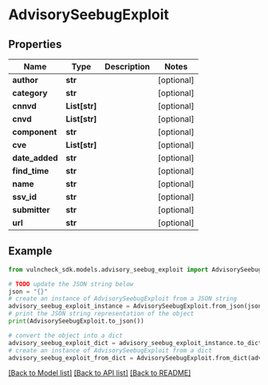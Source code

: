 # AdvisorySeebugExploit


## Properties

Name | Type | Description | Notes
------------ | ------------- | ------------- | -------------
**author** | **str** |  | [optional] 
**category** | **str** |  | [optional] 
**cnnvd** | **List[str]** |  | [optional] 
**cnvd** | **List[str]** |  | [optional] 
**component** | **str** |  | [optional] 
**cve** | **List[str]** |  | [optional] 
**date_added** | **str** |  | [optional] 
**find_time** | **str** |  | [optional] 
**name** | **str** |  | [optional] 
**ssv_id** | **str** |  | [optional] 
**submitter** | **str** |  | [optional] 
**url** | **str** |  | [optional] 

## Example

```python
from vulncheck_sdk.models.advisory_seebug_exploit import AdvisorySeebugExploit

# TODO update the JSON string below
json = "{}"
# create an instance of AdvisorySeebugExploit from a JSON string
advisory_seebug_exploit_instance = AdvisorySeebugExploit.from_json(json)
# print the JSON string representation of the object
print(AdvisorySeebugExploit.to_json())

# convert the object into a dict
advisory_seebug_exploit_dict = advisory_seebug_exploit_instance.to_dict()
# create an instance of AdvisorySeebugExploit from a dict
advisory_seebug_exploit_from_dict = AdvisorySeebugExploit.from_dict(advisory_seebug_exploit_dict)
```
[[Back to Model list]](../README.md#documentation-for-models) [[Back to API list]](../README.md#documentation-for-api-endpoints) [[Back to README]](../README.md)



